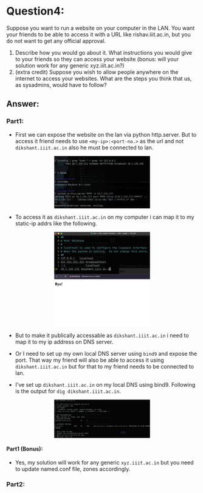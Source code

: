 <style>
.center {
  display: block;
  margin-left: auto;
  margin-right: auto;
}
</style>

# Question4:
Suppose you want to run a website on your computer in the LAN. You want your friends to be able to access it with a URL like rishav.iiit.ac.in, but you do not want to get any official approval.
1.  Describe how you would go about it. What instructions you would give to your friends so they can access your website (bonus: will your solution work for any generic xyz.iiit.ac.in?)
2.  (extra credit) Suppose you wish to allow people anywhere on the internet to access your websites. What are the steps you think that us, as sysadmins, would have to follow?

## Answer:

### Part1:
- First we can expose the website on the lan via python http.server. But to access it friend needs to use `<my-ip>:<port-no.>` as the url and not `dikshant.iiit.ac.in` also he must be connected to lan.

<img src="./assets/q4/lan_hosting.png" alt="ip-addrs_host" class="center" width="50%" height="50%">

- To access it as `dikshant.iiit.ac.in` on my computer i can map it to my static-ip addrs like the following.

<img src="./assets/q4/changes.png" alt="mapping" class="center" width="50%" height="50%">

<img src="./assets/q4/custom_domain.png" alt="mapping" class="center" width="50%" height="50%">

- But to make it publically accessable as `dikshant.iiit.ac.in` i need to map it to my ip address on DNS server. 
- Or I need to set up my own local DNS server using `bind9` and expose the port. That way my friend will also be able to access it using `dikshant.iiit.ac.in` but for that to my friend needs to be connected to lan.

- I've set up `dikshant.iiit.ac.in` on my local DNS using bind9. Following is the output for `dig dikshant.iiit.ac.in`.

<img src="./assets/q4/dig_diai.png" alt="" class="center" width="50%" height="50%">

#### Part1 (Bonus):
- Yes, my solution will work for any generic `xyz.iiit.ac.in` but you need to update named.conf file, zones accordingly.


### Part2: